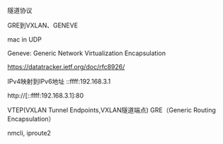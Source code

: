 


隧道协议

GRE到VXLAN、GENEVE

mac in UDP

Geneve: Generic Network Virtualization Encapsulation

https://datatracker.ietf.org/doc/rfc8926/

IPv4映射到IPv6地址
::ffff:192.168.3.1

http://[::ffff:192.168.3.1]:80


VTEP(VXLAN Tunnel Endpoints,VXLAN隧道端点)
GRE（Generic Routing Encapsulation）

nmcli, iproute2
